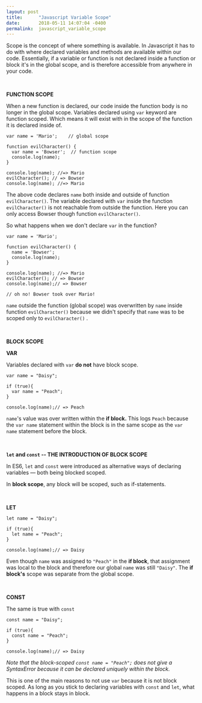 ```yaml
---
layout: post
title:      "Javascript Variable Scope"
date:       2018-05-11 14:07:04 -0400
permalink:  javascript_variable_scope
---
```


Scope is the concept of where something is available. In Javascript it has to do with where declared variables and methods are available within our code. Essentially, if a variable or function is not declared inside a function or block it's in the global scope, and is therefore accessible from anywhere in your code. 

<br>

**FUNCTION SCOPE**

When a new function is declared, our code inside the function body is no longer in the global scope. Variables declared using `var` keyword are function scoped. Which means it will exist with in the scope of the function it is declared inside of.

```
var name = 'Mario';    // global scope

function evilCharacter() {  
  var name = 'Bowser';  // function scope
  console.log(name); 
}

console.log(name); //=> Mario
evilCharacter(); // => Bowser
console.log(name); //=> Mario
```
The above code declares `name` both inside and outside of function `evilCharacter()`. The variable declared with `var` inside the function `evilCharacter()` is not reachable from outside the function. Here you can only access Bowser though function `evilCharacter()`.

So what happens when we don't declare `var` in the function?

```
var name = 'Mario';

function evilCharacter() {  
  name = 'Bowser';
  console.log(name); 
}

console.log(name); //=> Mario
evilCharacter(); // => Bowser
console.log(name);// => Bowser

// oh no! Bowser took over Mario!
```
`name` outside the function (global scope) was overwritten by `name` inside function `evilCharacter()` because we didn't specify that `name` was to be scoped only to `evilCharacter()` .

<br>

**BLOCK SCOPE**

**VAR**

Variables declared with `var`  **do not** have block scope. 
```
var name = "Daisy"; 

if (true){
  var name = "Peach";
} 

console.log(name);// => Peach
```
`name`'s value was over written within the **if block.** This logs `Peach` because the `var name` statement within the block is in the same scope as the `var name` statement before the block.

<br>

**`let` and `const` -- THE INTRODUCTION OF BLOCK SCOPE**

In ES6, `let` and `const` were introduced as alternative ways of declaring variables — both being blocked scoped.

In **block scope**, any block will be scoped, such as if-statements. 

<br>

**LET**

```
let name = "Daisy"; 

if (true){
  let name = "Peach";
} 

console.log(name);// => Daisy
```
Even though `name` was assigned to `"Peach"` in the **if block**, that assignment was local to the block and therefore our global `name` was still `"Daisy"`. The **if block's** scope was separate from the global scope.

<br>

**CONST**

The same is true with `const`
```
const name = "Daisy"; 

if (true){
  const name = "Peach";
} 

console.log(name);// => Daisy
```
*Note that the block-scoped `const name = "Peach";` does not give a SyntaxError because it can be declared uniquely within the block.*

This is one of the main reasons to not use `var` because it is not block scoped.  As long as you stick to declaring variables with `const` and `let`, what happens in a block stays in block.

